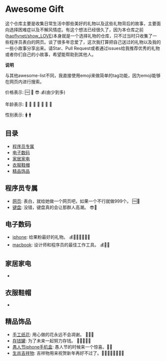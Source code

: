 # Awesome Gift

这个仓库主要是收集日常生活中那些美好的礼物以及这些礼物背后的故事，主要面向选择困难症以及不解风情症。有这个想法已经很久了，因为本仓库之前([haoflynet/show_LOVE](程序员专属/网页.md))本身就是一个选择礼物的仓库，只不过当时只收集了一些程序员表白的网页。谈了很多年恋爱了，这次我打算把自己送过的礼物以及我的一些小故事分享出来。请Star、Pull Request或者通过issues给我推荐优秀的礼物或者你们自己的小故事，希望能帮助到其他人。

**说明**

与其他awesome-list不同，我直接使用emoji来做简单的tag功能，因为emoji能够在网页内进行搜索。

价格表示: 🆓 🙂 😎 💰(由少到多)

年龄表示: 👶 👦 👧 👨 👩 👴 👵

性别表示: 🚺 🚹

## 目录

- [程序员专属](#程序员专属)
- [电子数码](#电子数码)
- [家居家电](#家居家电)
- [衣服鞋帽](#衣服鞋帽)
- [精品饰品](#精品饰品)

## 程序员专属

* [网页](程序员专属/网页.md): 表白，就给她做一个网页吧，如果一个不行就做999个。 🆓👨
* [键盘](程序员专属/键盘.md): 没错，键盘真的会让那群人高潮。 😎👨

## 电子数码

* [iphone](电子数码/iphone.md): 给果粉最好的礼物。 💰👦👧👨👩👴👵
* [macbook](电子数码/macbook.md): 设计师和程序员的最佳工作工具。 💰👨👩

## 家居家电

* []()

## 衣服鞋帽

* []()

## 精品饰品

* [手工纸花](精品饰品/手工纸花): 用心做的花永远不会凋谢。 🙂👧👨
* [存钱罐](精品饰品/存钱罐): 为了未来一起努力存钱。 🙂👦👧👨👩
* [愚人节iphone手机盒](精品饰品/愚人节iphone手机盒): 愚人节的时候来一个惊喜。🙂👩
* [生肖吉祥物](精品饰品/生肖吉祥物): 吉祥物用来祝贺新年再好不过了。🙂👶👦👧👨👩👴👵